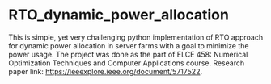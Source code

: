 # RTO_dynamic_power_allocation
This is simple, yet very challenging python implementation of RTO approach for dynamic power allocation in server farms with a goal to minimize the power usage. The project was done as the part of ELCE 458: Numerical Optimization Techniques and Computer Applications course. Research paper link: https://ieeexplore.ieee.org/document/5717522.
